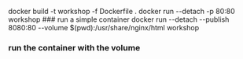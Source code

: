 docker build -t workshop -f Dockerfile .
docker run --detach -p 80:80 workshop ### run a simple container
docker run --detach --publish 8080:80 --volume $(pwd):/usr/share/nginx/html workshop 
### run the container with the volume
